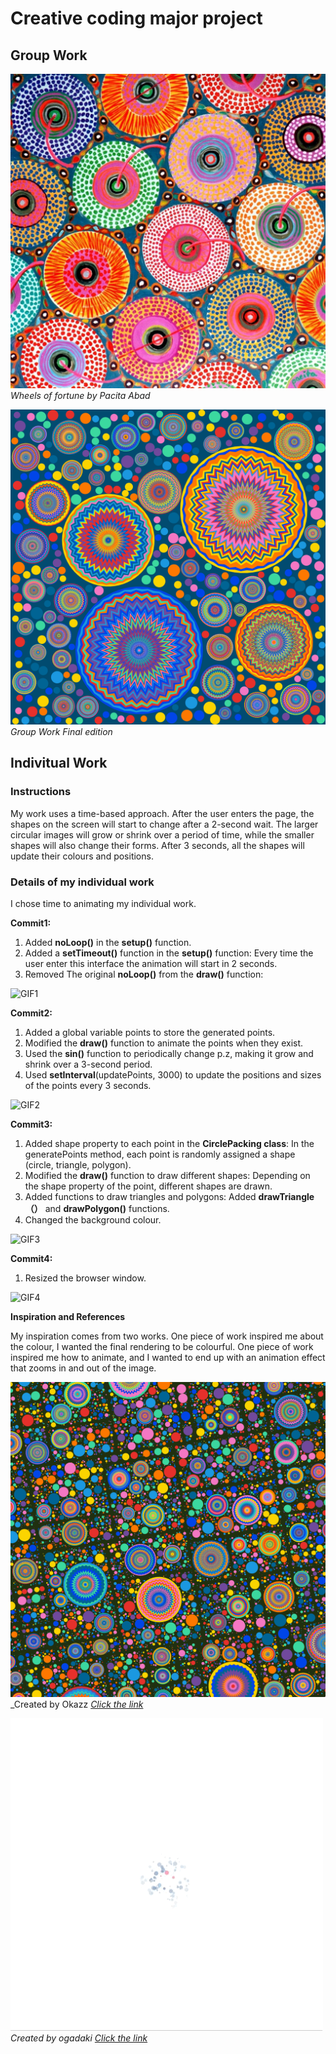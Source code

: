 # Creative coding major project
## Group Work
![An image of Group Work Reference](assets/Pacita%20Abad%20Wheels%20of%20fortune.jpg)
_Wheels of fortune by Pacita Abad_

![An image of Group Work Reference](assets/Group%20Work.png)
_Group Work Final edition_

## Indivitual Work
### Instructions
My work uses a time-based approach. After the user enters the page, the shapes on the screen will start to change after a 2-second wait. The larger circular images will grow or shrink over a period of time, while the smaller shapes will also change their forms. After 3 seconds, all the shapes will update their colours and positions.

### Details of my individual work
I chose time to animating my individual work.

**Commit1:**
1. Added **noLoop()** in the **setup()** function.
2. Added a **setTimeout()** function in the **setup()** function: Every time the user enter this interface the animation will start in 2 seconds.
3. Removed The original **noLoop()** from the **draw()** function:

![GIF1](assets/version1.gif)

**Commit2:**
1. Added a global variable points to store the generated points.
2. Modified the **draw()** function to animate the points when they exist.
3. Used the **sin()** function to periodically change p.z, making it grow and shrink over a 3-second period.
4. Used **setInterval**(updatePoints, 3000) to update the positions and sizes of the points every 3 seconds.

![GIF2](assets/version2.gif)

**Commit3:**
1. Added shape property to each point in the **CirclePacking class**: In the generatePoints method, each point is randomly assigned a shape (circle, triangle, polygon).
2. Modified the **draw()** function to draw different shapes: Depending on the shape property of the point, different shapes are drawn.
3. Added functions to draw triangles and polygons: Added **drawTriangle（）** and **drawPolygon()** functions.
4. Changed the background colour.

![GIF3](assets/version3.gif)

**Commit4:**
1. Resized the browser window.

![GIF4](assets/version4.gif)

**Inspiration and References**

My inspiration comes from two works. 
One piece of work inspired me about the colour, I wanted the final rendering to be colourful. One piece of work inspired me how to animate, and I wanted to end up with an animation effect that zooms in and out of the image.

![An image of Inspiration](assets/inspiration2.png)
_Created by Okazz
_[Click the link](https://openprocessing.org/sketch/2168750)_

![GIF5](assets/inspiration1.GIF)
_Created by ogadaki_
_[Click the link](https://openprocessing.org/sketch/2268138)_